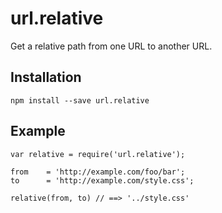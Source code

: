 # url.relative

Get a relative path from one URL to another URL.

## Installation

	npm install --save url.relative
	
## Example

	var relative = require('url.relative');
    
    from    = 'http://example.com/foo/bar';
    to      = 'http://example.com/style.css';
    
    relative(from, to) // ==> '../style.css'